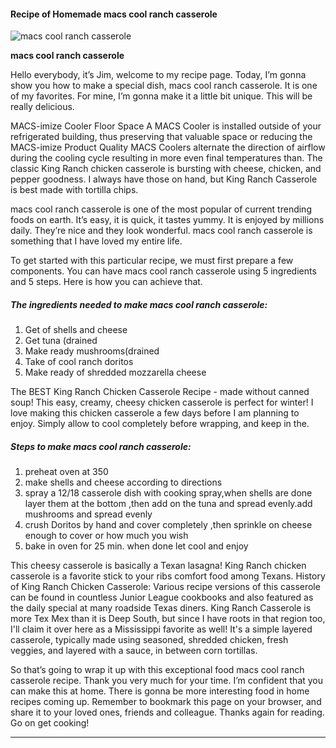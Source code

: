             

#### Recipe of Homemade macs cool ranch casserole

![macs cool ranch casserole](https://img-global.cpcdn.com/recipes/58297404/751x532cq70/macs-cool-ranch-casserole-recipe-main-photo.jpg)

**macs cool ranch casserole**

Hello everybody, it’s Jim, welcome to my recipe page. Today, I’m gonna show you how to make a special dish, macs cool ranch casserole. It is one of my favorites. For mine, I’m gonna make it a little bit unique. This will be really delicious.

MACS-imize Cooler Floor Space A MACS Cooler is installed outside of your refrigerated building, thus preserving that valuable space or reducing the MACS-imize Product Quality MACS Coolers alternate the direction of airflow during the cooling cycle resulting in more even final temperatures than. The classic King Ranch chicken casserole is bursting with cheese, chicken, and pepper goodness. I always have those on hand, but King Ranch Casserole is best made with tortilla chips.

macs cool ranch casserole is one of the most popular of current trending foods on earth. It’s easy, it is quick, it tastes yummy. It is enjoyed by millions daily. They’re nice and they look wonderful. macs cool ranch casserole is something that I have loved my entire life.

To get started with this particular recipe, we must first prepare a few components. You can have macs cool ranch casserole using 5 ingredients and 5 steps. Here is how you can achieve that.

##### The ingredients needed to make macs cool ranch casserole:

1.  Get of shells and cheese
2.  Get tuna (drained
3.  Make ready mushrooms(drained
4.  Take of cool ranch doritos
5.  Make ready of shredded mozzarella cheese

The BEST King Ranch Chicken Casserole Recipe - made without canned soup! This easy, creamy, cheesy chicken casserole is perfect for winter! I love making this chicken casserole a few days before I am planning to enjoy. Simply allow to cool completely before wrapping, and keep in the.

##### Steps to make macs cool ranch casserole:

1.  preheat oven at 350
2.  make shells and cheese according to directions
3.  spray a 12/18 casserole dish with cooking spray,when shells are done layer them at the bottom ,then add on the tuna and spread evenly.add mushrooms and spread evenly
4.  crush Doritos by hand and cover completely ,then sprinkle on cheese enough to cover or how much you wish
5.  bake in oven for 25 min. when done let cool and enjoy

This cheesy casserole is basically a Texan lasagna! King Ranch chicken casserole is a favorite stick to your ribs comfort food among Texans. History of King Ranch Chicken Casserole: Various recipe versions of this casserole can be found in countless Junior League cookbooks and also featured as the daily special at many roadside Texas diners. King Ranch Casserole is more Tex Mex than it is Deep South, but since I have roots in that region too, I'll claim it over here as a Mississippi favorite as well! It's a simple layered casserole, typically made using seasoned, shredded chicken, fresh veggies, and layered with a sauce, in between corn tortillas.

So that’s going to wrap it up with this exceptional food macs cool ranch casserole recipe. Thank you very much for your time. I’m confident that you can make this at home. There is gonna be more interesting food in home recipes coming up. Remember to bookmark this page on your browser, and share it to your loved ones, friends and colleague. Thanks again for reading. Go on get cooking!

* * *